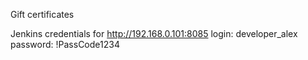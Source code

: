 Gift certificates

Jenkins credentials for http://192.168.0.101:8085
login: developer_alex
password: !PassCode1234
